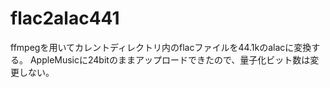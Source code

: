 # flac2alac441
ffmpegを用いてカレントディレクトリ内のflacファイルを44.1kのalacに変換する。
AppleMusicに24bitのままアップロードできたので、量子化ビット数は変更しない。
